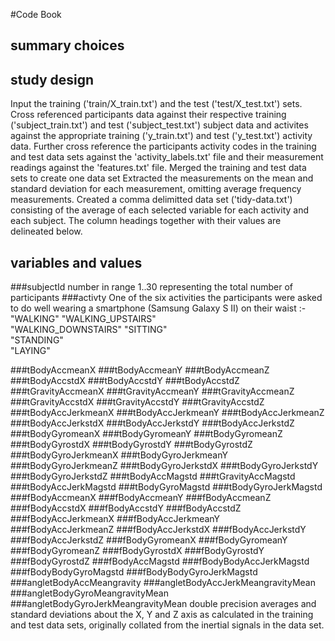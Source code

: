 #Code Book

## summary choices

## study design
Input the training ('train/X_train.txt') and the test ('test/X_test.txt') sets.
Cross referenced participants data against their respective training ('subject_train.txt') and test ('subject_test.txt') subject data and activites against the appropriate training ('y_train.txt') and test ('y_test.txt') activity data.
Further cross reference the participants activity codes in the training and test data sets against the 'activity_labels.txt' file and their measurement readings against the 'features.txt' file.
Merged the training and test data sets to create one data set
Extracted the measurements on the mean and standard deviation for each measurement, omitting average frequency measurements. 
Created a comma delimitted data set ('tidy-data.txt') consisting of the average of each selected variable for each activity and each subject. The column headings together with their values are delineated below.

## variables and values
###subjectId
    number in range 1..30 representing the total number of participants
###activty
    One of the six activities the participants were asked to do well wearing a smartphone (Samsung Galaxy S II) on their waist :-
    "WALKING"
    "WALKING_UPSTAIRS"   
    "WALKING_DOWNSTAIRS" 
    "SITTING"            
    "STANDING"           
    "LAYING"
    
###tBodyAccmeanX
###tBodyAccmeanY
###tBodyAccmeanZ
###tBodyAccstdX
###tBodyAccstdY
###tBodyAccstdZ
###tGravityAccmeanX
###tGravityAccmeanY
###tGravityAccmeanZ
###tGravityAccstdX
###tGravityAccstdY
###tGravityAccstdZ
###tBodyAccJerkmeanX
###tBodyAccJerkmeanY
###tBodyAccJerkmeanZ
###tBodyAccJerkstdX
###tBodyAccJerkstdY
###tBodyAccJerkstdZ
###tBodyGyromeanX
###tBodyGyromeanY
###tBodyGyromeanZ
###tBodyGyrostdX
###tBodyGyrostdY
###tBodyGyrostdZ
###tBodyGyroJerkmeanX
###tBodyGyroJerkmeanY
###tBodyGyroJerkmeanZ
###tBodyGyroJerkstdX
###tBodyGyroJerkstdY
###tBodyGyroJerkstdZ
###tBodyAccMagstd
###tGravityAccMagstd
###tBodyAccJerkMagstd
###tBodyGyroMagstd
###tBodyGyroJerkMagstd
###fBodyAccmeanX
###fBodyAccmeanY
###fBodyAccmeanZ
###fBodyAccstdX
###fBodyAccstdY
###fBodyAccstdZ
###fBodyAccJerkmeanX
###fBodyAccJerkmeanY
###fBodyAccJerkmeanZ
###fBodyAccJerkstdX
###fBodyAccJerkstdY
###fBodyAccJerkstdZ
###fBodyGyromeanX
###fBodyGyromeanY
###fBodyGyromeanZ
###fBodyGyrostdX
###fBodyGyrostdY
###fBodyGyrostdZ
###fBodyAccMagstd
###fBodyBodyAccJerkMagstd
###fBodyBodyGyroMagstd
###fBodyBodyGyroJerkMagstd
###angletBodyAccMeangravity
###angletBodyAccJerkMeangravityMean
###angletBodyGyroMeangravityMean
###angletBodyGyroJerkMeangravityMean
    double precision averages and standard deviations about the X, Y and Z axis as calculated in the training and test data sets, originally collated from the inertial signals in the data set.
    